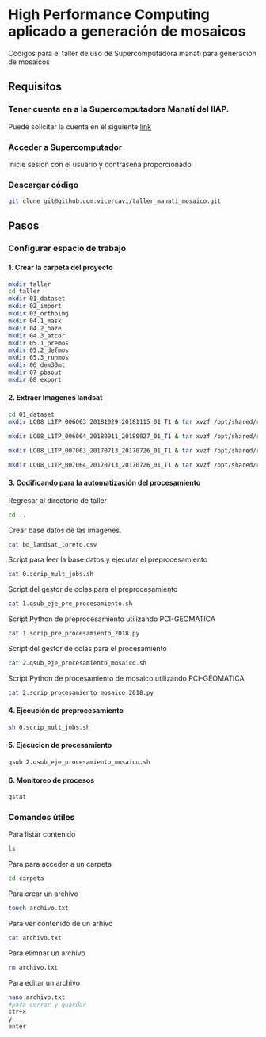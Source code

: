 # High Performance Computing aplicado a generación de mosaicos
Códigos para el taller de uso de Supercomputadora manatí para generación de mosaicos

## Requisitos
### Tener cuenta en a la Supercomputadora Manatí del IIAP. 
Puede solicitar la cuenta en el siguiente [link](https://docs.google.com/forms/d/e/1FAIpQLSetIRziYnWZbAeiRBg9jeNXnCWJQ0EPYaASL9cFLmL8YFv3SA/viewform)

### Acceder a Supercomputador
Inicie sesíon con el usuario y contraseña proporcionado
### Descargar código
```bash
git clone git@github.com:vicercavi/taller_manati_mosaico.git
```
## Pasos

### Configurar espacio de trabajo
#### 1. Crear la carpeta del proyecto
```bash
mkdir taller
cd taller 
mkdir 01_dataset
mkdir 02_import
mkdir 03_orthoimg
mkdir 04.1_mask
mkdir 04.2_haze
mkdir 04.3_atcor
mkdir 05.1_premos
mkdir 05.2_defmos
mkdir 05.3_runmos
mkdir 06_dem30mt
mkdir 07_pbsout
mkdir 08_export
```
#### 2. Extraer Imagenes landsat
```bash
cd 01_dataset
mkdir LC08_L1TP_006063_20181029_20181115_01_T1 & tar xvzf /opt/shared/repositorio/landsat/LC08_L1TP_006063_20181029_20181115_01_T1.tar.gz -C LC08_L1TP_006063_20181029_20181115_01_T1/

mkdir LC08_L1TP_006064_20180911_20180927_01_T1 & tar xvzf /opt/shared/repositorio/landsat/LC08_L1TP_006064_20180911_20180927_01_T1.tar.gz -C LC08_L1TP_006064_20180911_20180927_01_T1/

mkdir LC08_L1TP_007063_20170713_20170726_01_T1 & tar xvzf /opt/shared/repositorio/landsat/LC08_L1TP_007063_20170713_20170726_01_T1.tar.gz -C LC08_L1TP_007063_20170713_20170726_01_T1/

mkdir LC08_L1TP_007064_20170713_20170726_01_T1 & tar xvzf /opt/shared/repositorio/landsat/LC08_L1TP_007064_20170713_20170726_01_T1.tar.gz -C LC08_L1TP_007064_20170713_20170726_01_T1/
```
#### 3. Codificando para la automatización del procesamiento 
Regresar al directorio de taller
```bash
cd ..
```
Crear base datos de las imagenes.
```bash
cat bd_landsat_loreto.csv 
```
Script para leer la base datos y ejecutar el preprocesamiento
```bash
cat 0.scrip_mult_jobs.sh
```
Script del gestor de colas para el preprocesamiento
```bash
cat 1.qsub_eje_pre_procesamiento.sh
```
Script Python de preprocesamiento utilizando PCI-GEOMATICA
```bash
cat 1.scrip_pre_procesamiento_2018.py
```
Script del gestor de colas para el procesamiento
```bash
cat 2.qsub_eje_procesamiento_mosaico.sh
```
Script Python de procesamiento de mosaico utilizando PCI-GEOMATICA
```bash
cat 2.scrip_procesamiento_mosaico_2018.py
```

#### 4. Ejecución de preprocesamiento 
```bash
sh 0.scrip_mult_jobs.sh
```
#### 5. Ejecucion de procesamiento
```bash
qsub 2.qsub_eje_procesamiento_mosaico.sh
```
#### 6. Monitoreo de procesos
```bash
qstat
```

### Comandos útiles
Para listar contenido
```bash
ls
```
Para para acceder a un carpeta
```bash
cd carpeta
```
Para crear un archivo
```bash
touch archivo.txt
``` 
Para ver contenido de un arhivo
```bash
cat archivo.txt
```
Para elimnar un archivo
```bash
rm archivo.txt
``` 
Para editar un archivo
```bash
nano archivo.txt
#para cerrar y guardar
ctr+x 
y
enter
``` 
